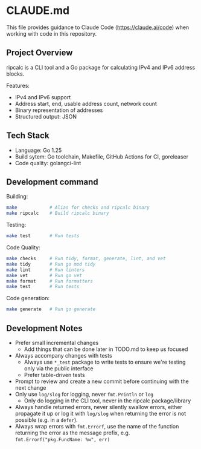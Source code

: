 # CLAUDE.md

This file provides guidance to Claude Code (https://claude.ai/code) when working with code in this
repository.

## Project Overview

ripcalc is a CLI tool and a Go package for calculating IPv4 and IPv6 address blocks.

Features:
- IPv4 and IPv6 support
- Address start, end, usable address count, network count
- Binary representation of addresses
- Structured output: JSON

## Tech Stack

- Language: Go 1.25
- Build sytem: Go toolchain, Makefile, GitHub Actions for CI, goreleaser
- Code quality: golangci-lint

## Development command

Building:

```sh
make            # Alias for checks and ripcalc binary
make ripcalc    # Build ripcalc binary
```

Testing:

```sh
make test       # Run tests
```

Code Quality:

```sh
make checks     # Run tidy, format, generate, lint, and vet
make tidy       # Run go mod tidy
make lint       # Run linters
make vet        # Run go vet
make format     # Run formatters
make test       # Run tests
```

Code generation:

```sh
make generate   # Run go generate
```

## Development Notes

- Prefer small incremental changes
  - Add things that can be done later in TODO.md to keep us focused
- Always accompany changes with tests
  - Always use `*_test` package to write tests to ensure we're testing
    only via the public interface
  - Prefer table-driven tests
- Prompt to review and create a new commit before continuing with the next change
- Only use `log/slog` for logging, never `fmt.Println` or `log`
  - Only do logging in the CLI tool, never in the ripcalc package/library
- Always handle returned errors, never silently swallow errors, either propagate it up or log it
  with `log/slog` when returning the error is not possible (e.g. in a `defer`).
- Always wrap errors with `fmt.Errorf`, use the name of the function returning the error as the
  message prefix, e.g. `fmt.Errorf("pkg.FuncName: %w", err)`
